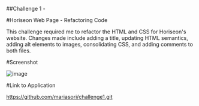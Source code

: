 ##Challenge 1 - 

#Horiseon Web Page - Refactoring Code

This challenge required me to refactor the HTML and CSS for Horiseon's website.  Changes made include adding a title, updating HTML semantics, adding alt elements to images, consolidating CSS, and adding comments to both files.


#Screenshot

![image](https://user-images.githubusercontent.com/88404610/130538843-c1dcb1cf-6921-4d8b-a073-d64f45824b9b.png)


#Link to Application

https://github.com/mariasori/challenge1.git

